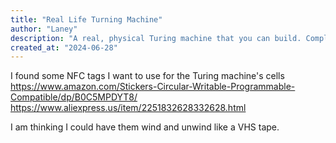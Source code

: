 ```yaml
---
title: "Real Life Turning Machine"
author: "Laney"
description: "A real, physical Turing machine that you can build. Complete with a really long tape and a reading head!"
created_at: "2024-06-28"
---
```


I found some NFC tags I want to use for the Turing machine's cells
https://www.amazon.com/Stickers-Circular-Writable-Programmable-Compatible/dp/B0C5MPDYT8/
https://www.aliexpress.us/item/2251832628332628.html

I am thinking I could have them wind and unwind like a VHS tape.
